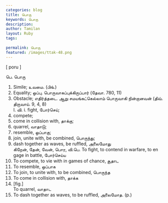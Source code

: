 ```yaml
---
categories: blog
title: பொரு
keywords: பொரு
description: 
author: Tamilan
layout: Ruby
tags: 
 
permalink: பொரு
featured: /images/ttak-48.png
---
```

  
[ poru ]  
  
பெ. பொரு  
1. Simile; உவமை. (பிங்.)  
2. Equality; ஒப்பு. பொருவாகப்புக்கிருப்பார் (தேவா. 780, 11)  
3. Obstacle; எதிர்த்தடை. ஆறு சமயங்கட்கெல்லாம் பொருவாகி நின்றானவன் (திவ். திருவாய். 9, 4, 8)  
I. வி. i. fight, போர்செய்;  
2. compete;  
3. come in collision with, தாக்கு;  
4. quarrel, வாதாடு;  
5. resemble, ஒப்பாகு;  
6. join, unite with, be combined, பொருந்து;  
7. dash together as waves, be ruffled, அலைமோது  
கிறேன், தேன், வேன், பொர, வி.பெ. To fight, to contend in warfare, to en gage in battle, போர்செய்ய  
2. To compete, to vie with in games of chance, சூதாட  
3. To resemble, ஒப்பாக  
4. To join, to unite with, to be combined, பொருந்த  
5. To come in collision with, தாக்க  
6. [fig.]  
To quarrel, வாதாட  
7. To dash together as waves, to be ruffled, அலைமோத. (p.)